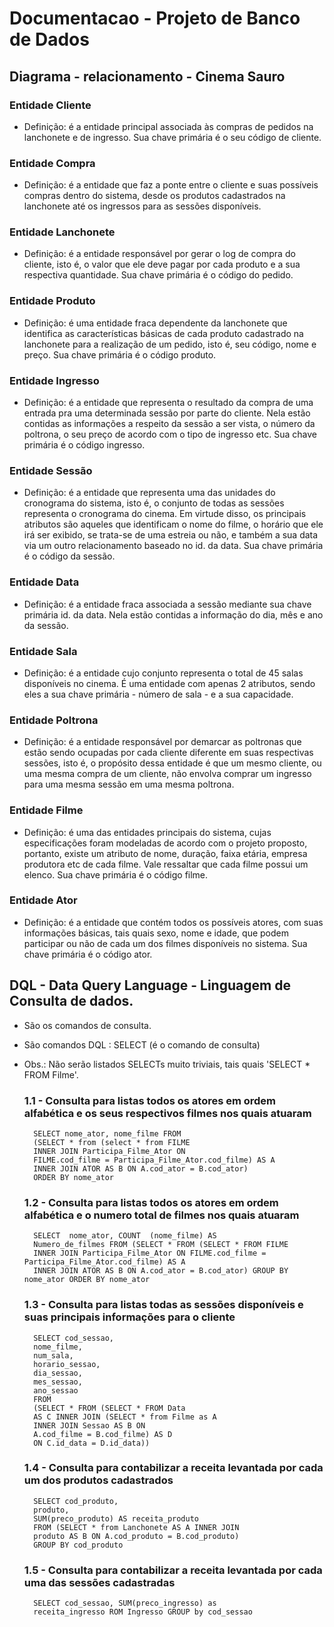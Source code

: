 # Documentacao - Projeto de Banco de Dados 

## Diagrama - relacionamento - Cinema Sauro

### Entidade Cliente
 - Definição: é a entidade principal associada às compras de pedidos na lanchonete e de ingresso. Sua chave primária é o seu código de cliente.

 ### Entidade Compra
 - Definição: é a entidade que faz a ponte entre o cliente e suas possíveis compras dentro do sistema, desde os produtos cadastrados na lanchonete até os ingressos para as sessões disponíveis.  

 ### Entidade Lanchonete
- Definição: é a entidade responsável por gerar o log de 
compra do cliente, isto é, o valor que ele deve pagar por cada produto e a sua respectiva quantidade. Sua chave primária é o código do pedido.

### Entidade Produto
- Definição: é uma entidade fraca dependente da lanchonete que identifica as características básicas de cada produto cadastrado na lanchonete para a realização de um pedido, isto é, seu código, nome e preço. Sua chave primária é o código produto.

### Entidade Ingresso
- Definição: é a entidade que representa o resultado da compra de uma entrada pra uma determinada sessão por parte do cliente. Nela estão contidas as informações a respeito da sessão a ser vista, o número da poltrona, o seu preço de acordo com o tipo de ingresso etc. Sua chave primária é o código ingresso.

### Entidade Sessão
- Definição: é a entidade que representa uma das unidades do cronograma do sistema, isto é, o conjunto de todas as sessões representa o cronograma do cinema. Em virtude disso, os principais atributos são aqueles que identificam o nome do filme, o horário que ele irá ser exibido, se trata-se de uma estreia ou não, e também a sua data via um outro relacionamento baseado no id. da data. Sua chave primária é o código da sessão.

### Entidade Data
- Definição: é a entidade fraca associada a sessão mediante sua chave primária id. da data. Nela estão contidas a informação do dia, mês e ano da sessão.

### Entidade Sala
- Definição: é a entidade cujo conjunto representa o total de 45 salas disponíveis no cinema. É uma entidade com apenas 2 atributos, sendo eles a sua chave primária - número de sala - e a sua capacidade.

### Entidade Poltrona
- Definição: é a entidade responsável por demarcar as poltronas que estão sendo ocupadas por cada cliente diferente em suas respectivas sessões, isto é, o propósito dessa entidade é que um mesmo cliente, ou uma mesma compra de um cliente, não envolva comprar um ingresso para uma mesma sessão em uma mesma poltrona.

### Entidade Filme
- Definição: é uma das entidades principais do sistema, cujas especificações foram modeladas de acordo com o projeto proposto, portanto, existe um atributo de nome, duração, faixa etária, empresa produtora etc de cada filme. Vale ressaltar que cada filme possui um elenco. Sua chave primária é o código filme.
 
### Entidade Ator
- Definição: é a entidade que contém todos os possíveis atores, com suas informações básicas, tais quais sexo, nome e idade, que podem participar ou não de cada um dos filmes disponíveis no sistema. Sua chave primária é o código ator. 

## DQL - Data Query Language - Linguagem de Consulta de dados.
- São os comandos de consulta.
- São comandos DQL : SELECT (é o comando de consulta)
- Obs.: Não serão listados SELECTs muito triviais, tais quais 'SELECT * FROM Filme'.
    ### 1.1 - Consulta para listas todos os atores em ordem alfabética e os seus respectivos filmes nos quais atuaram
        SELECT nome_ator, nome_filme FROM
        (SELECT * from (select * from FILME
        INNER JOIN Participa_Filme_Ator ON
        FILME.cod_filme = Participa_Filme_Ator.cod_filme) AS A
        INNER JOIN ATOR AS B ON A.cod_ator = B.cod_ator)
        ORDER BY nome_ator

    ### 1.2 - Consulta para listas todos os atores em ordem alfabética e o numero total de filmes nos quais atuaram
        SELECT  nome_ator, COUNT  (nome_filme) AS
        Numero_de_filmes FROM (SELECT * FROM (SELECT * FROM FILME
        INNER JOIN Participa_Filme_Ator ON FILME.cod_filme = Participa_Filme_Ator.cod_filme) AS A
        INNER JOIN ATOR AS B ON A.cod_ator = B.cod_ator) GROUP BY nome_ator ORDER BY nome_ator

    ### 1.3 - Consulta para listas todas as sessões disponíveis e suas principais informações para o cliente
        SELECT cod_sessao,
        nome_filme,
        num_sala,
        horario_sessao,
        dia_sessao,
        mes_sessao,
        ano_sessao
        FROM
        (SELECT * FROM (SELECT * FROM Data
        AS C INNER JOIN (SELECT * from Filme as A
        INNER JOIN Sessao AS B ON 
        A.cod_filme = B.cod_filme) AS D
        ON C.id_data = D.id_data)) 

    ### 1.4 - Consulta para contabilizar a receita levantada por cada um dos produtos cadastrados
        SELECT cod_produto,
        produto,
        SUM(preco_produto) AS receita_produto
        FROM (SELECT * from Lanchonete AS A INNER JOIN
        produto AS B ON A.cod_produto = B.cod_produto)
        GROUP BY cod_produto

    ### 1.5 - Consulta para contabilizar a receita levantada por cada uma das sessões cadastradas 

        SELECT cod_sessao, SUM(preco_ingresso) as 
        receita_ingresso ROM Ingresso GROUP by cod_sessao